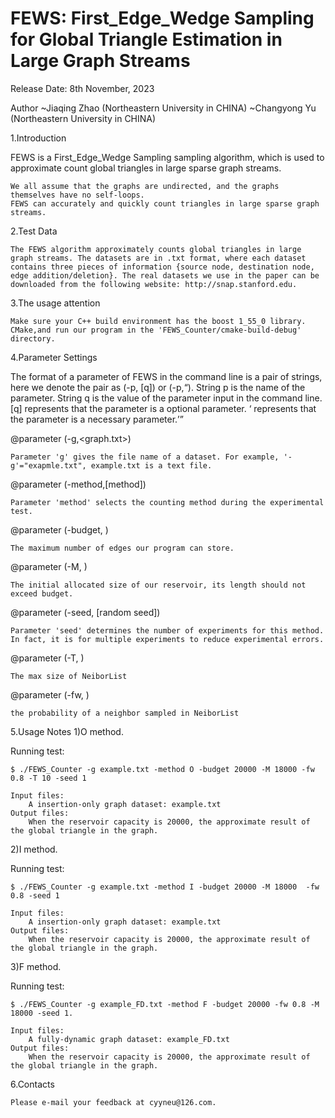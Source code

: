 # FEWS:  First_Edge_Wedge Sampling for Global Triangle Estimation in Large Graph Streams

Release Date: 8th November, 2023

Author
    ~Jiaqing Zhao (Northeastern University in CHINA)
	~Changyong Yu (Northeastern University in CHINA)


1.Introduction

FEWS is a First_Edge_Wedge Sampling sampling algorithm, which is used to approximate count global triangles in large sparse graph streams. 

	We all assume that the graphs are undirected, and the graphs themselves have no self-loops.
	FEWS can accurately and quickly count triangles in large sparse graph streams. 


2.Test Data

	The FEWS algorithm approximately counts global triangles in large graph streams. The datasets are in .txt format, where each dataset contains three pieces of information {source node, destination node, edge addition/deletion}. The real datasets we use in the paper can be downloaded from the following website: http://snap.stanford.edu.


3.The usage attention

    Make sure your C++ build environment has the boost 1_55_0 library.
    CMake,and run our program in the 'FEWS_Counter/cmake-build-debug' directory.
    
    
4.Parameter Settings

The format of a parameter of FEWS in the command line is a pair of strings, here we denote the pair as (-p, [q]) or (-p,<q>). String p is the name of the parameter. String q is the value of the parameter input in the command line. [q] represents that the parameter is a optional parameter. <q> represents that the parameter is a necessary parameter.

@parameter (-g,<graph.txt>)

	Parameter 'g' gives the file name of a dataset. For example, '-g'="exapmle.txt", example.txt is a text file.

@parameter (-method,[method])

	Parameter 'method' selects the counting method during the experimental test.

@parameter (-budget, <memory-cost>)

	The maximum number of edges our program can store.
	
@parameter (-M, <reservoir-size>)

	The initial allocated size of our reservoir, its length should not exceed budget.
	
@parameter (-seed, [random seed])

	Parameter 'seed' determines the number of experiments for this method. In fact, it is for multiple experiments to reduce experimental errors. 

@parameter (-T, <max-neighborList-size>)

	The max size of NeiborList
	
@parameter (-fw, <first-weight of neighborList>)

	the probability of a neighbor sampled in NeiborList

5.Usage Notes
1)O method. 

Running test:

	$ ./FEWS_Counter -g example.txt -method O -budget 20000 -M 18000 -fw 0.8 -T 10 -seed 1

    Input files:
		A insertion-only graph dataset: example.txt
    Output files:
		When the reservoir capacity is 20000, the approximate result of the global triangle in the graph.

2)I method. 

Running test:

	$ ./FEWS_Counter -g example.txt -method I -budget 20000 -M 18000  -fw 0.8 -seed 1

    Input files:
		A insertion-only graph dataset: example.txt
    Output files:
		When the reservoir capacity is 20000, the approximate result of the global triangle in the graph.


3)F method. 

Running test:

	$ ./FEWS_Counter -g example_FD.txt -method F -budget 20000 -fw 0.8 -M 18000 -seed 1.

	Input files:
		A fully-dynamic graph dataset: example_FD.txt
	Output files:
		When the reservoir capacity is 20000, the approximate result of the global triangle in the graph.

6.Contacts

	Please e-mail your feedback at cyyneu@126.com.

    



